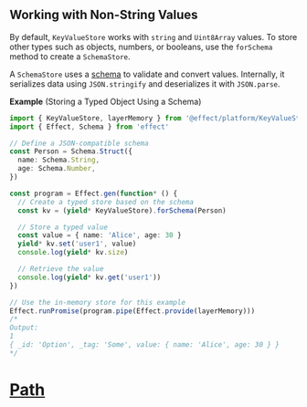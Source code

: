 ## Working with Non-String Values

By default, `KeyValueStore` works with `string` and `Uint8Array` values. To store other types such as objects, numbers, or booleans, use the `forSchema` method to create a `SchemaStore`.

A `SchemaStore` uses a [schema](/docs/schema/introduction/) to validate and convert values. Internally, it serializes data using `JSON.stringify` and deserializes it with `JSON.parse`.

**Example** (Storing a Typed Object Using a Schema)

```ts twoslash
import { KeyValueStore, layerMemory } from '@effect/platform/KeyValueStore'
import { Effect, Schema } from 'effect'

// Define a JSON-compatible schema
const Person = Schema.Struct({
  name: Schema.String,
  age: Schema.Number,
})

const program = Effect.gen(function* () {
  // Create a typed store based on the schema
  const kv = (yield* KeyValueStore).forSchema(Person)

  // Store a typed value
  const value = { name: 'Alice', age: 30 }
  yield* kv.set('user1', value)
  console.log(yield* kv.size)

  // Retrieve the value
  console.log(yield* kv.get('user1'))
})

// Use the in-memory store for this example
Effect.runPromise(program.pipe(Effect.provide(layerMemory)))
/*
Output:
1
{ _id: 'Option', _tag: 'Some', value: { name: 'Alice', age: 30 } }
*/
```

# [Path](https://effect.website/docs/platform/path/)
